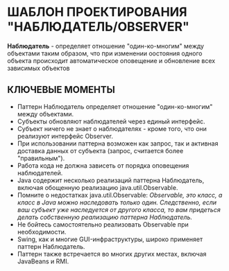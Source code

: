 ШАБЛОН ПРОЕКТИРОВАНИЯ "НАБЛЮДАТЕЛЬ/OBSERVER"
============================================
**Наблюдатель** - определяет отношение "один-ко-многим" между объектами таким образом, что при изменении оостояния
одного объекта происходит автоматическое оповещение и обновление всех зависимых объектов

КЛЮЧЕВЫЕ МОМЕНТЫ
----------------
- Паттерн Наблюдатель определяет отношение "один-ко-многим" между объектами.
- Субъекты обновляют наблюдателей через единый интерфейс.
- Субъект ничего не знает о наблюдателях - кроме того, что они реализуют интерфейс Observer.
- При использовании паттерна возможен как запрос, так и активная доставка данных от субъекта
  (запрос, считается более "правильным").
- Работа кода не должна зависеть от порядка оповещения наблюдателей.
- Java содержит несколько реализаций паттерна Наблюдатель, включая обощенную реализацию java.util.Observable.
- Помните о недостатках java.util.Observable:
_Observable, это класс, а класс в Java можно наследовать только один. Следственно, если ваш субъект уже
   наследуется от другого класса, то вам придеться делать собственную реализацию паттерна Наблюдатель._
- Не бойтесь самостоятельно реализовать Observable при необходимости.
- Swing, как и многие GUI-инфраструктуры, широко применяет паттерн Наблюдатель.
- Паттерн также встречается во многих других местах, включая JavaBeans и RMI.
